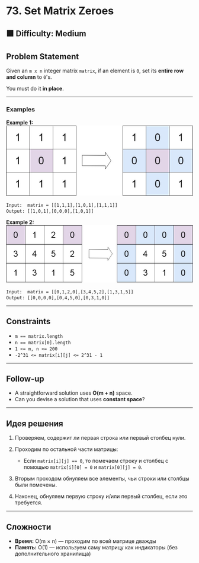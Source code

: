 # 73. Set Matrix Zeroes

## 🟧 Difficulty: Medium

## Problem Statement

Given an `m x n` integer matrix `matrix`, if an element is `0`, set its **entire row and column** to `0`'s.

You must do it **in place**.

---

### Examples

**Example 1:**
![Matrix Example 1](examples/mat1.jpg)

```
Input:  matrix = [[1,1,1],[1,0,1],[1,1,1]]
Output: [[1,0,1],[0,0,0],[1,0,1]]
```

**Example 2:**
![Matrix Example 1](examples/mat2.jpg)

```
Input:  matrix = [[0,1,2,0],[3,4,5,2],[1,3,1,5]]
Output: [[0,0,0,0],[0,4,5,0],[0,3,1,0]]
```

---

## Constraints

* `m == matrix.length`
* `n == matrix[0].length`
* `1 <= m, n <= 200`
* `-2^31 <= matrix[i][j] <= 2^31 - 1`

---

## Follow-up

* A straightforward solution uses **O(m + n)** space.
* Can you devise a solution that uses **constant space**?

---

## Идея решения

1. Проверяем, содержит ли первая строка или первый столбец нули.
2. Проходим по остальной части матрицы:

   * Если `matrix[i][j] == 0`, то помечаем строку и столбец с помощью `matrix[i][0] = 0` и `matrix[0][j] = 0`.
3. Вторым проходом обнуляем все элементы, чьи строки или столбцы были помечены.
4. Наконец, обнуляем первую строку и/или первый столбец, если это требуется.

---

## Сложности

* **Время:** O(m × n) — проходим по всей матрице дважды
* **Память:** O(1) — используем саму матрицу как индикаторы (без дополнительного хранилища)
